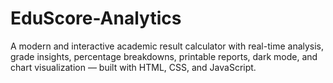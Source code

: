 # EduScore-Analytics
A modern and interactive academic result calculator with real-time analysis, grade insights, percentage breakdowns, printable reports, dark mode, and chart visualization — built with HTML, CSS, and JavaScript.

